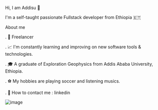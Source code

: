 

Hi, I am Addisu 👋 

I'm a self-taught passionate Fullstack developer from Ethiopia 🇪🇹

About me

 . 💼 Freelancer

 . 📈 I'm constantly learning and improving on new software tools & technologies.
 
 . 🎓  A graduate of Exploration Geophysics from Addis Ababa University, Ethiopia.
 
 . ⚽️ My hobbies are playing soccer and listening musics. 

 . 💬 How to contact me : linkedin
    
![image](https://user-images.githubusercontent.com/85212711/171950704-f1b00c69-50fa-448c-aa6a-12d1c3dd0e8e.png)

